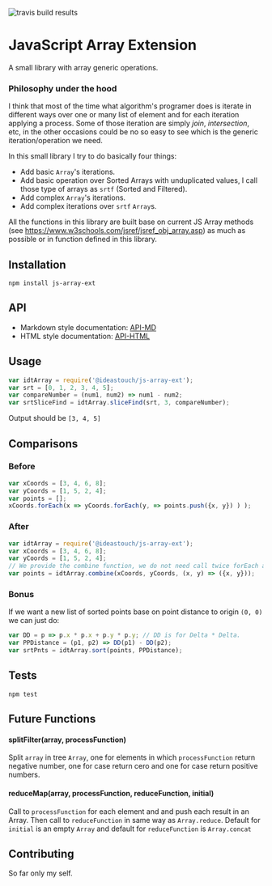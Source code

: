 ![travis build results](https://travis-ci.org/ideastouch/js-array-ext.svg?branch=master)    

JavaScript Array Extension
=========
A small library with array generic operations.

### Philosophy under the hood
I think that most of the time what algorithm's programer does is iterate in different ways over one or many list of element and for each iteration applying a process.
Some of those iteration are simply _join_, _intersection_, etc, in the other occasions could be no so easy to see which is the generic iteration/operation we need.

In this small library I try to do basically four things:
- Add basic `Array`'s iterations.
- Add basic operation over Sorted Arrays with unduplicated values, I call those type of arrays as `srtf` (Sorted and Filtered).
- Add complex `Array`'s iterations.
- Add complex iterations over `srtf` `Array`s.

All the functions in this library are built base on current JS Array methods (see <https://www.w3schools.com/jsref/jsref_obj_array.asp>) as much as possible or in function defined in this library.

## Installation
`npm install js-array-ext`

## API
- Markdown style documentation: [API-MD](https://github.com/ideastouch/js-array-ext/blob/master/docs/index.md)
- HTML style documentation: [API-HTML](https://htmlpreview.github.io/?https://github.com/ideastouch/js-array-ext/blob/master/html/global.html)

## Usage
```javascript
var idtArray = require('@ideastouch/js-array-ext');
var srt = [0, 1, 2, 3, 4, 5];
var compareNumber = (num1, num2) => num1 - num2;
var srtSliceFind = idtArray.sliceFind(srt, 3, compareNumber);
```  
  
  Output should be `[3, 4, 5]`

## Comparisons 
### Before
```javascript
var xCoords = [3, 4, 6, 8];
var yCoords = [1, 5, 2, 4];
var points = [];
xCoords.forEach(x => yCoords.forEach(y, => points.push({x, y}) ) );
```

### After
```javascript
var idtArray = require('@ideastouch/js-array-ext');
var xCoords = [3, 4, 6, 8];
var yCoords = [1, 5, 2, 4];
// We provide the combine function, we do not need call twice forEach anymore.
var points = idtArray.combine(xCoords, yCoords, (x, y) => ({x, y}));
```

### Bonus
If we want a new list of sorted points base on point distance
to origin `(0, 0)` we can just do:
```javascript
var DD = p => p.x * p.x + p.y * p.y; // DD is for Delta * Delta.
var PPDistance = (p1, p2) => DD(p1) - DD(p2);
var srtPnts = idtArray.sort(points, PPDistance);
```
## Tests
`npm test`

## Future Functions

#### splitFilter(array, processFunction) 

Split `array` in tree `Array`, one for elements in which `processFunction` return negative number, one for case return cero and one for case return positive numbers.

#### reduceMap(array, processFunction, reduceFunction, initial) 

Call to `processFunction` for each element and and push each result in an Array. Then call to `reduceFunction` in same way as `Array.reduce`. Default for `initial` is an empty `Array` and default for `reduceFunction` is `Array.concat`

## Contributing

So far only my self.
